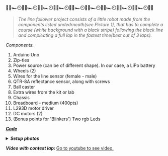  🏁🚦🏎️⏲️🏁🚦🏎️⏲️🏁🚦🏎️⏲️🏁🚦🏎️⏲️🏁🚦🏎️⏲️🏁🚦🏎️⏲️🏁🚦🏎️⏲️🏁🚦🏎️⏲️🏁🚦🏎️⏲️🏁🚦
  
  > <i>The line follower project consists of a little robot made from the components listed undedrneath(see Picture 1), that has to complete a course (white background with a black stripe) following the black line and compleating a full lap in the  fastest time(best out of 3 laps).  </i> <br>

 <i>Components</i>:
  1. Arduino Uno
  2. Zip-ties
  3. Power source (can be of different shape). In our case, a LiPo battery
  4. Wheels (2) 
  5. Wires for the line sensor (female - male)
  6. QTR-8A reflectance sensor, along with screws
  7. Ball caster
  8. Extra wires from the kit or lab
  9. Chassis
  10. Breadboard - medium (400pts)
  11. L293D motor driver
  12. DC motors (2)
  13. (Bonus points for 'Blinkers') Two rgb Leds
 
 
 [<i><b>Code</b></i>](https://github.com/Narcis22/LineFollower/blob/main/LineFollower.ino)

 
<details>
<summary><i><b>Setup photos</b></i></summary>
<br> 
 
 ![image](https://user-images.githubusercontent.com/62501946/212529655-0b4233cc-996a-4588-9c81-03e6b01a0ffd.png)

 <br>![IMG_1236](https://user-images.githubusercontent.com/62501946/212530192-3f48939c-fcc3-4220-8670-a135f8b630c2.jpg)

<br>![IMG_1239](https://user-images.githubusercontent.com/62501946/212530198-288ea9b2-57aa-4519-b42d-2f514094efa6.jpg)

<br>![IMG_1254](https://user-images.githubusercontent.com/62501946/212530213-dbe5cd1c-04f3-4fae-b90f-3d3058a3c565.jpg)

<br>![IMG_1240](https://user-images.githubusercontent.com/62501946/212530469-e9d2e3b8-5e0b-46bb-8add-2698c7f19fae.jpg)

<br>![IMG_1238](https://user-images.githubusercontent.com/62501946/212530470-f27cdac4-bfdb-4f34-8b25-8b08c1b870a0.jpg)

</details>

<i><b>Video with contest lap: </b></i>
[Go to youtube to see video.](https://youtu.be/cpxjYtifI8o)
